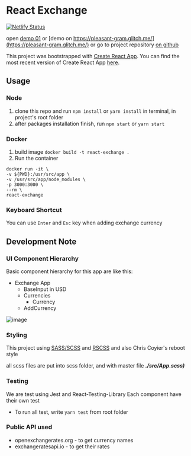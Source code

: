 # React Exchange
[![Netlify Status](https://api.netlify.com/api/v1/badges/e8d8f7c0-0f2b-4b3c-a613-9ec1fa92b47d/deploy-status)](https://app.netlify.com/sites/optimistic-shirley-babf09/deploys)

open [demo 01](https://optimistic-shirley-babf09.netlify.com/) or [demo on https://pleasant-gram.glitch.me/](https://pleasant-gram.glitch.me/)
or go to project repository [on github](https://github.com/hantumobil/react-exchange)

This project was bootstrapped with [Create React App](https://github.com/facebook/create-react-app).
You can find the most recent version of Create React App [here](https://github.com/facebook/create-react-app/blob/master/packages/react-scripts/template/README.md).

## Usage

### Node
1. clone this repo and run `npm install` or `yarn install` in terminal, in project's root folder
2. after packages installation finish, run `npm start` or `yarn start`

### Docker
1. build image `docker build -t react-exchange .`
2. Run the container
```
docker run -it \
-v ${PWD}:/usr/src/app \
-v /usr/src/app/node_modules \
-p 3000:3000 \
--rm \
react-exchange
```

### Keyboard Shortcut
You can use `Enter` and `Esc` key when adding exchange currency

## Development Note
### UI Component Hierarchy
Basic component hierarchy for this app are like this:

* Exchange App
    * BaseInput in USD
    * Currencies
        * Currency
    * AddCurrency
    
![image](https://w-digital.co/react-exchange/assets/img/react-exchange-mockup-1.png "mockup 1")

### Styling
This project using [SASS/SCSS](http://sass-lang.com) and [RSCSS](http://rscss.io/) and also Chris Coyier's reboot style

all scss files are put into scss folder, and with master file ___./src/App.scss)___

### Testing
We are test using Jest and React-Testing-Library
Each component have their own test
- To run all test, write `yarn test` from root folder

### Public API used
* openexchangerates.org - to get currency names
* exchangeratesapi.io - to get their rates
